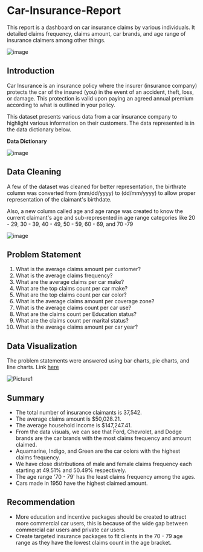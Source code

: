 # Car-Insurance-Report
This report is a dashboard on car insurance claims by various individuals. It detailed claims frequency, claims amount, car brands, and age range of insurance claimers among other things.

![image](https://github.com/oladeeayo/Car-Insurance-Report/assets/13979269/844fb432-77a7-485a-a2b8-402b3f81c853)


## Introduction
Car Insurance is an insurance policy where the insurer (insurance company) protects the car of the insured (you) in the event of an accident, theft, loss, or damage. This protection is valid upon paying an agreed annual premium according to what is outlined in your policy.

This dataset presents various data from a car insurance company to highlight various information on their customers. The data represented is in the data dictionary below.


**Data Dictionary**

![image](https://github.com/oladeeayo/Car-Insurance-Report/assets/13979269/838c6980-02cc-4e19-a0c5-a90f62a2a7d8)


## Data Cleaning

A few of the dataset was cleaned for better representation, the birthrate column was converted from (mm/dd/yyyy) to (dd/mm/yyyy) to allow proper representation of the claimant's birthdate.

Also, a new column called age and age range was created to know the current claimant's age and sub-represented in age range categories like 20 - 29, 30 - 39, 40 - 49, 50 - 59, 60 - 69, and 70 -79

![image](https://github.com/oladeeayo/Car-Insurance-Report/assets/13979269/26fd38a1-a4fa-4d83-a6ea-caa5eb4efd18)

## Problem Statement

1. What is the average claims amount per customer?
2. What is the average claims frequency?
3. What are the average claims per car make?
4. What are the top claims count per car make?
5. What are the top claims count per car color?
6. What is the average claims amount per coverage zone?
7. What is the average claims count per car use?
8. What are the claims count per Education status?
9. What are the claims count per marital status?
10. What is the average claims amount per car year?

## Data Visualization
The problem statements were answered using bar charts, pie charts, and line charts. Link [here](https://1drv.ms/x/s!AmaLcLicjjbghUBTp17qbK7V65ei?e=YGiYn4)

![Picture1](https://github.com/oladeeayo/Car-Insurance-Report/assets/13979269/d32f4013-18c6-42ce-942b-e3f043eba69e)


## Summary

- The total number of insurance claimants is 37,542.
- The average claims amount is $50,028.21.
- The average household income is $147,247.41.
- From the data visuals, we can see that Ford, Chevrolet, and Dodge brands are the car brands with the most claims frequency and amount claimed.
- Aquamarine, Indigo, and Green are the car colors with the highest claims frequency.
- We have close distributions of male and female claims frequency each starting at 49.51% and 50.49% respectively.
- The age range '70 - 79' has the least claims frequency among the ages.
- Cars made in 1950 have the highest claimed amount.

## Recommendation

- More education and incentive packages should be created to attract more commercial car users, this is because of the wide gap between commercial car users and private car users.
- Create targeted insurance packages to fit clients in the 70 - 79 age range as they have the lowest claims count in the age bracket.




